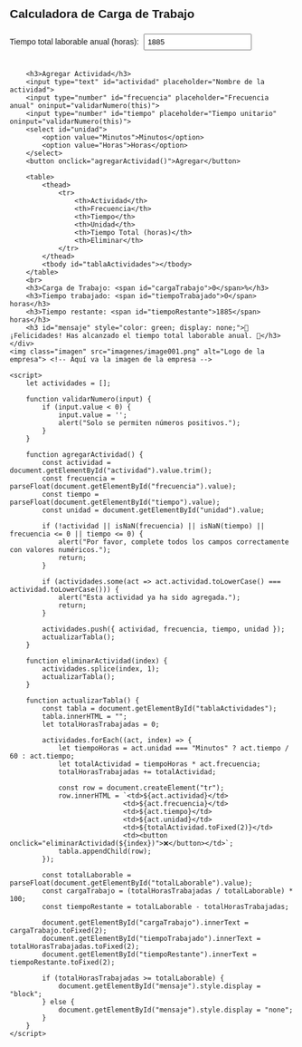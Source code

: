 <!DOCTYPE html>
<html lang="es">
<head>
    <meta charset="UTF-8">
    <meta name="viewport" content="width=device-width, initial-scale=1.0">
    <title>Calculadora de Carga de Trabajo</title>
    <style>
        body { font-family: Arial, sans-serif; margin: 20px; display: flex; }
        .contenido { flex: 1; }
        .imagen { 
            width: 180px; /* Tamaño reducido */
            height: 150px; /* Mantiene la proporción */
            margin-top: -20px; /* Mueve la imagen hacia arriba */
            margin-left: 20px; /* Espacio a la izquierda */
        }
        table { width: 100%; border-collapse: collapse; margin-top: 20px; }
        th, td { border: 1px solid black; padding: 8px; text-align: left; }
        th { background-color: #f2f2f2; }
        input, select { margin: 5px; padding: 5px; }
        button { margin: 10px 0; padding: 8px; cursor: pointer; }
    </style>
</head>
<body>
    <div class="contenido">
        <h2>Calculadora de Carga de Trabajo</h2>
        <label>Tiempo total laborable anual (horas): </label>
        <input type="number" id="totalLaborable" value="1885" readonly>
        <br><br>
        
        <h3>Agregar Actividad</h3>
        <input type="text" id="actividad" placeholder="Nombre de la actividad">
        <input type="number" id="frecuencia" placeholder="Frecuencia anual" oninput="validarNumero(this)">
        <input type="number" id="tiempo" placeholder="Tiempo unitario" oninput="validarNumero(this)">
        <select id="unidad">
            <option value="Minutos">Minutos</option>
            <option value="Horas">Horas</option>
        </select>
        <button onclick="agregarActividad()">Agregar</button>
        
        <table>
            <thead>
                <tr>
                    <th>Actividad</th>
                    <th>Frecuencia</th>
                    <th>Tiempo</th>
                    <th>Unidad</th>
                    <th>Tiempo Total (horas)</th>
                    <th>Eliminar</th>
                </tr>
            </thead>
            <tbody id="tablaActividades"></tbody>
        </table>
        <br>
        <h3>Carga de Trabajo: <span id="cargaTrabajo">0</span>%</h3>
        <h3>Tiempo trabajado: <span id="tiempoTrabajado">0</span> horas</h3>
        <h3>Tiempo restante: <span id="tiempoRestante">1885</span> horas</h3>
        <h3 id="mensaje" style="color: green; display: none;">🎉 ¡Felicidades! Has alcanzado el tiempo total laborable anual. 🎉</h3>
    </div>
    <img class="imagen" src="imagenes/image001.png" alt="Logo de la empresa"> <!-- Aquí va la imagen de la empresa -->
    
    <script>
        let actividades = [];
        
        function validarNumero(input) {
            if (input.value < 0) {
                input.value = '';
                alert("Solo se permiten números positivos.");
            }
        }
        
        function agregarActividad() {
            const actividad = document.getElementById("actividad").value.trim();
            const frecuencia = parseFloat(document.getElementById("frecuencia").value);
            const tiempo = parseFloat(document.getElementById("tiempo").value);
            const unidad = document.getElementById("unidad").value;
            
            if (!actividad || isNaN(frecuencia) || isNaN(tiempo) || frecuencia <= 0 || tiempo <= 0) {
                alert("Por favor, complete todos los campos correctamente con valores numéricos.");
                return;
            }
            
            if (actividades.some(act => act.actividad.toLowerCase() === actividad.toLowerCase())) {
                alert("Esta actividad ya ha sido agregada.");
                return;
            }
            
            actividades.push({ actividad, frecuencia, tiempo, unidad });
            actualizarTabla();
        }
        
        function eliminarActividad(index) {
            actividades.splice(index, 1);
            actualizarTabla();
        }
        
        function actualizarTabla() {
            const tabla = document.getElementById("tablaActividades");
            tabla.innerHTML = "";
            let totalHorasTrabajadas = 0;
            
            actividades.forEach((act, index) => {
                let tiempoHoras = act.unidad === "Minutos" ? act.tiempo / 60 : act.tiempo;
                let totalActividad = tiempoHoras * act.frecuencia;
                totalHorasTrabajadas += totalActividad;
                
                const row = document.createElement("tr");
                row.innerHTML = `<td>${act.actividad}</td>
                                <td>${act.frecuencia}</td>
                                <td>${act.tiempo}</td>
                                <td>${act.unidad}</td>
                                <td>${totalActividad.toFixed(2)}</td>
                                <td><button onclick="eliminarActividad(${index})">❌</button></td>`;
                tabla.appendChild(row);
            });
            
            const totalLaborable = parseFloat(document.getElementById("totalLaborable").value);
            const cargaTrabajo = (totalHorasTrabajadas / totalLaborable) * 100;
            const tiempoRestante = totalLaborable - totalHorasTrabajadas;
            
            document.getElementById("cargaTrabajo").innerText = cargaTrabajo.toFixed(2);
            document.getElementById("tiempoTrabajado").innerText = totalHorasTrabajadas.toFixed(2);
            document.getElementById("tiempoRestante").innerText = tiempoRestante.toFixed(2);
            
            if (totalHorasTrabajadas >= totalLaborable) {
                document.getElementById("mensaje").style.display = "block";
            } else {
                document.getElementById("mensaje").style.display = "none";
            }
        }
    </script>
</body>
</html>
